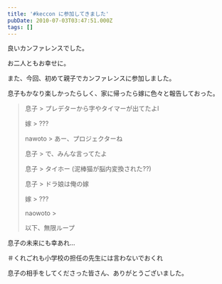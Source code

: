 ```yaml
---
title: '#keccon に参加してきました'
pubDate: 2010-07-03T03:47:51.000Z
tags: []
---
```


良いカンファレンスでした。

お二人ともお幸せに。

また、今回、初めて親子でカンファレンスに参加しました。

息子もかなり楽しかったらしく、家に帰ったら嫁に色々と報告しておった。

> 息子 > プレデターから字やタイマーが出てたよl
>
> 嫁 > ???
>
> nawoto > あー、プロジェクターね
>
> 息子 > で、みんな言ってたよ
>
> 息子 > タイホー (泥棒猫が脳内変換された??)
>
> 息子 > ドラ娘は俺の嫁
>
> 嫁 > ???
>
> naowoto >
>
> 以下、無限ループ

息子の未来にも幸あれ...

＃くれごれも小学校の担任の先生には言わないでおくれ

息子の相手をしてくださった皆さん、ありがとうございました。

